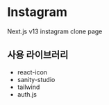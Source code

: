 # Instagram

Next.js v13 instagram clone page

## 사용 라이브러리
- react-icon
- sanity-studio
- tailwind
- auth.js